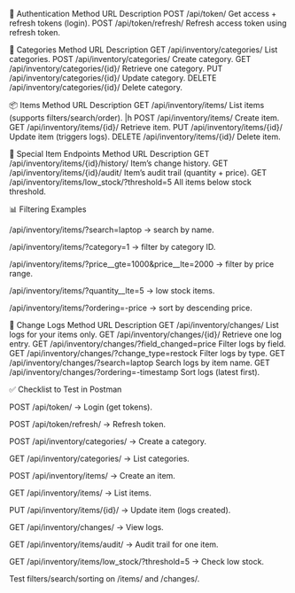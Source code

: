 🔑 Authentication
Method	URL	Description
POST	/api/token/	Get access + refresh tokens (login).
POST	/api/token/refresh/	Refresh access token using refresh token.

📂 Categories
Method	URL	Description
GET	/api/inventory/categories/	List categories.
POST	/api/inventory/categories/	Create category.
GET	/api/inventory/categories/{id}/	Retrieve one category.
PUT	/api/inventory/categories/{id}/	Update category.
DELETE	/api/inventory/categories/{id}/	Delete category.

📦 Items
Method	URL	Description
GET	/api/inventory/items/	List items (supports filters/search/order). |h
POST	/api/inventory/items/	Create item.
GET	/api/inventory/items/{id}/	Retrieve item.
PUT	/api/inventory/items/{id}/	Update item (triggers logs).
DELETE	/api/inventory/items/{id}/	Delete item.

🔎 Special Item Endpoints
Method	URL	Description
GET	/api/inventory/items/{id}/history/	Item’s change history.
GET	/api/inventory/items/{id}/audit/	Item’s audit trail (quantity + price).
GET	/api/inventory/items/low_stock/?threshold=5	All items below stock threshold.

📊 Filtering Examples

/api/inventory/items/?search=laptop → search by name.

/api/inventory/items/?category=1 → filter by category ID.

/api/inventory/items/?price__gte=1000&price__lte=2000 → filter by price range.

/api/inventory/items/?quantity__lte=5 → low stock items.

/api/inventory/items/?ordering=-price → sort by descending price.

📜 Change Logs
Method	URL	Description
GET	/api/inventory/changes/	List logs for your items only.
GET	/api/inventory/changes/{id}/	Retrieve one log entry.
GET	/api/inventory/changes/?field_changed=price	Filter logs by field.
GET	/api/inventory/changes/?change_type=restock	Filter logs by type.
GET	/api/inventory/changes/?search=laptop	Search logs by item name.
GET	/api/inventory/changes/?ordering=-timestamp	Sort logs (latest first).


✅ Checklist to Test in Postman

POST /api/token/ → Login (get tokens).

POST /api/token/refresh/ → Refresh token.

POST /api/inventory/categories/ → Create a category.

GET /api/inventory/categories/ → List categories.

POST /api/inventory/items/ → Create an item.

GET /api/inventory/items/ → List items.

PUT /api/inventory/items/{id}/ → Update item (logs created).

GET /api/inventory/changes/ → View logs.

GET /api/inventory/items/audit/ → Audit trail for one item.

GET /api/inventory/items/low_stock/?threshold=5 → Check low stock.

Test filters/search/sorting on /items/ and /changes/.